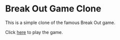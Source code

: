 # Break Out Game Clone

This is a simple clone of the famous Break Out game.

Click <a href='heojee1.github.io.Break-Out/index.htm'>here</a> to play the game.

